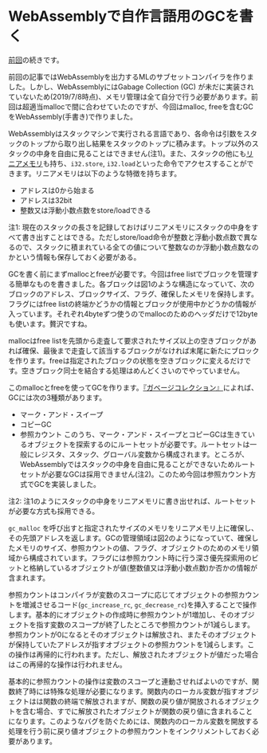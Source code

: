 # WebAssemblyで自作言語用のGCを書く

[前回](http://a-kawashiro.hatenablog.com/entry/2018/10/31/211424)の続きです。

前回の記事ではWebAssemblyを出力するMLのサブセットコンパイラを作りました。しかし、WebAssemblyにはGabage Collection (GC) が未だに実装されていないため(2019/7/8時点)、メモリ管理は全て自分で行う必要があります。前回は超適当mallocで間に合わせていたのですが、今回はmalloc, freeを含むGCをWebAssembly(手書き)で作りました。

WebAssemblyはスタックマシンで実行される言語であり、各命令は引数をスタックのトップから取り出し結果をスタックのトップに積みます。トップ以外のスタックの中身を自由に見ることはできません(注1)。また、スタックの他にも[リニアメモリ](https://webassembly.org/docs/semantics/#linear-memory)も持ち、`i32.store`, `i32.load`といった命令でアクセスすることができます。リニアメモリは以下のような特徴を持ちます。
- アドレスは0から始まる
- アドレスは32bit
- 整数又は浮動小数点数をstore/loadできる

注1: 現在のスタックの長さを記録しておけばリニアメモリにスタックの中身をすべて書き出すことはできる。ただしstore/load命令が整数と浮動小数点数で異なるので、スタックに積まれている全ての値について整数なのか浮動小数点数なのかという情報も保存しておく必要がある。

GCを書く前にまずmallocとfreeが必要です。今回はfree listでブロックを管理する簡単なものを書きました。各ブロックは図1のような構造になっていて、次のブロックのアドレス、ブロックサイズ、フラグ、確保したメモリを保持します。フラグにはfree listの終端かどうかの情報とブロックが使用中かどうかの情報が入っています。それぞれ4byteずつ使うのでmallocのためのヘッダだけで12byteも使います。贅沢ですね。

mallocはfree listを先頭から走査して要求されたサイズ以上の空きブロックがあれば確保、最後まで走査して該当するブロックがなければ末尾に新たにブロックを作ります。freeは指定されたブロックの状態を空きブロックに変えるだけです。空きブロック同士を結合する処理はめんどくさいのでやっていません。

このmallocとfreeを使ってGCを作ります。[『ガベージコレクション』](https://www.amazon.co.jp/dp/B01CYDGUT0/ref=dp-kindle-redirect?_encoding=UTF8&btkr=1)によれば、GCには次の3種類があります。
- マーク・アンド・スイープ
- コピーGC
- 参照カウント
このうち、マーク・アンド・スイープとコピーGCは生きているオブジェクトを探索するのにルートセットが必要です。ルートセットは一般にレジスタ、スタック、グローバル変数から構成されます。ところが、WebAssemblyではスタックの中身を自由に見ることができないためルートセットが必要なGCは採用できません(注2)。このため今回は参照カウント方式でGCを実装しました。 

注2: 注1のようにスタックの中身をリニアメモリに書き出せれば、ルートセットが必要な方式も採用できる。

`gc_malloc` を呼び出すと指定されたサイズのメモリをリニアメモリ上に確保し、その先頭アドレスを返します。GCの管理領域は図2のようになっていて、確保したメモリのサイズ、参照カウントの値、フラグ、オブジェクトのためのメモリ領域から構成されています。フラグには参照カウント時に行う深さ優先探索用のビットと格納しているオブジェクトが値(整数値又は浮動小数点数)か否かの情報が含まれます。

参照カウントはコンパイラが変数のスコープに応じてオブジェクトの参照カウントを増減させるコード(`gc_increase_rc`, `gc_decrease_rc`)を挿入することで操作します。基本的にオブジェクトの作成時に参照カウントが1増加し、そのオブジェクトを指す変数のスコープが終了したところで参照カウントが1減らします。参照カウントが0になるとそのオブジェクトは解放され、またそのオブジェクトが保持していたアドレスが指すオブジェクトの参照カウントを1減らします。この操作は再帰的に行われます。ただし、解放されたオブジェクトが値だった場合はこの再帰的な操作は行われません。

基本的に参照カウントの操作は変数のスコープと連動させればよいのですが、関数終了時には特殊な処理が必要になります。関数内のローカル変数が指すオブジェクトはは関数の終端で解放されますが、関数の戻り値が開放されるオブジェクトを含む場合、すでに解放されたオブジェクトが関数の戻り値に含まれることになります。このようなバグを防ぐためには、関数内のローカル変数を開放する処理を行う前に戻り値オブジェクトの参照カウントをインクリメントしておく必要があります。
